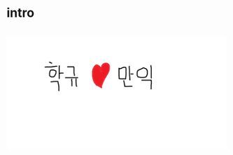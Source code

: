 # intro

# 
[![raymen](https://github.com/godjunmo/intro/blob/master/sex.png?raw=true)](https://www.youtube.com/watch?v=rBRCMkqBA90)
